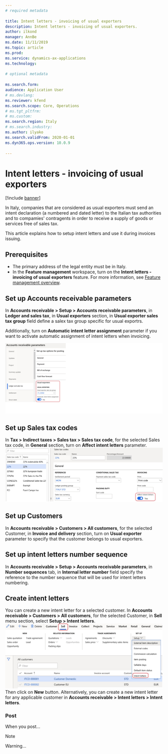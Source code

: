 ```yaml
---
# required metadata

title: Intent letters - invoicing of usual exporters
description: Intent letters - invoicing of usual exporters.
author: ilkond
manager: AnnBe
ms.date: 11/11/2019
ms.topic: article
ms.prod: 
ms.service: dynamics-ax-applications
ms.technology: 

# optional metadata

ms.search.form: 
audience: Application User
# ms.devlang: 
ms.reviewer: kfend
ms.search.scope: Core, Operations
# ms.tgt_pltfrm: 
# ms.custom: 
ms.search.region: Italy
# ms.search.industry: 
ms.author: ilyako
ms.search.validFrom: 2020-01-01
ms.dyn365.ops.version: 10.0.9

---
```


# Intent letters - invoicing of usual exporters

[!include [banner](../includes/banner.md)]

In Italy, companies that are considered as usual exporters must send an intent declaration (a numbered and dated letter) to the Italian tax authorities and to compamies' contragents in order to receive a supply of goods or services free of sales tax. 

This article explains how to setup intent letters and use it during invoices issuing.
 

## Prerequisites

- The primary address of the legal entity must be in Italy.
- In the **Feature management** workspace, turn on the **Intent letters - invoicing of usual exporters** feature. For more information, see [Feature management overview](../../fin-and-ops/get-started/feature-management/feature-management-overview.md).

## Set up Accounts receivable parameters
In **Accounts receivable > Setup > Accounts receivable parameters**, in **Ledger and sales tax**, in **Usual exporters** section, in **Usual exporter sales tax group** field define a salex tax group specific for usual exportrs.

Additionally, turn on **Automatic intent letter assignment** parameter if you want to activate automatic assignment of intent letters when invoicing.

![Set up AR parameters](media/emea-ita-exil-intent-AR-parm.jpg)
## Set up Sales tax codes
In **Tax > Indirect taxes > Sales tax > Sales tax code**, for the selected Sales tax code, in **General** section, turn on **Affect intent letters** parameter.
![Set up Sales tax code](media/emea-ita-exil-intent-tax-setup.jpg)

## Set up Customers
In **Accounts receivable > Customers > All customers**, for the selected Customer, in **Invoice and delivery** section, turn on **Usual exporter** parameter to specify that the customer belongs to usual exporters.

## Set up intent letters number sequence
In **Accounts receivable > Setup > Accounts receivable parameters**, in **Number sequences** tab, in **Internal letter number** field specify the reference to the number sequence that will be used for intent letters numbering.

## Create intent letters
You can create a new intent letter for a selected customer. In **Accounts receivable > Customers > All customers**, for the selected Customer, in **Sell** menu section, select **Setup > Intent letters**.
![Intent letter](media/emea-ita-exil-intent-new-cust.jpg)
Then click on **New** button.
Alternatively, you can create a new intent letter for any applicable customer in **Accounts receivable > Intent letters > Intent letters**.

### Post

When you post...

> [!NOTE]
> Warning...
